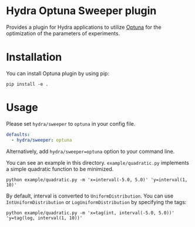 # Hydra Optuna Sweeper plugin

Provides a plugin for Hydra applications to utilize [Optuna](https://optuna.org) for the optimization of the parameters of experiments.

# Installation

You can install Optuna plugin by using pip:

```consle
pip install -e .
```

# Usage

Please set `hydra/sweeper` to `optuna` in your config file.

```yaml
defaults:
  - hydra/sweeper: optuna
```

Alternatively, add `hydra/sweeper=optuna` option to your command line.

You can see an example in this directory. `example/quadratic.py` implements a simple quadratic function to be minimized.

```console
python example/quadratic.py -m 'x=interval(-5.0, 5.0)' 'y=interval(1, 10)'
```

By default, interval is converted to `UniformDistribution`. You can use `IntUniformDistribution` or `LogUniformDistribution` by specifying the tags:

```console
python example/quadratic.py -m 'x=tag(int, interval(-5.0, 5.0))' 'y=tag(log, interval(1, 10))'
```
